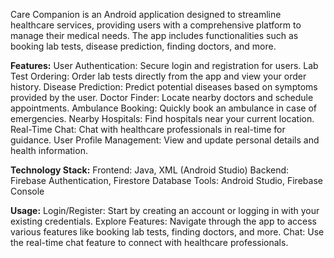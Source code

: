 Care Companion is an Android application designed to streamline healthcare services, providing users with a comprehensive platform to manage their medical needs. The app includes functionalities such as booking lab tests, disease prediction, finding doctors, and more.

**Features:**
User Authentication: Secure login and registration for users.
Lab Test Ordering: Order lab tests directly from the app and view your order history.
Disease Prediction: Predict potential diseases based on symptoms provided by the user.
Doctor Finder: Locate nearby doctors and schedule appointments.
Ambulance Booking: Quickly book an ambulance in case of emergencies.
Nearby Hospitals: Find hospitals near your current location.
Real-Time Chat: Chat with healthcare professionals in real-time for guidance.
User Profile Management: View and update personal details and health information.

**Technology Stack:**
Frontend: Java, XML (Android Studio)
Backend: Firebase Authentication, Firestore Database
Tools: Android Studio, Firebase Console

**Usage:**
Login/Register: Start by creating an account or logging in with your existing credentials.
Explore Features: Navigate through the app to access various features like booking lab tests, finding doctors, and more.
Chat: Use the real-time chat feature to connect with healthcare professionals.
